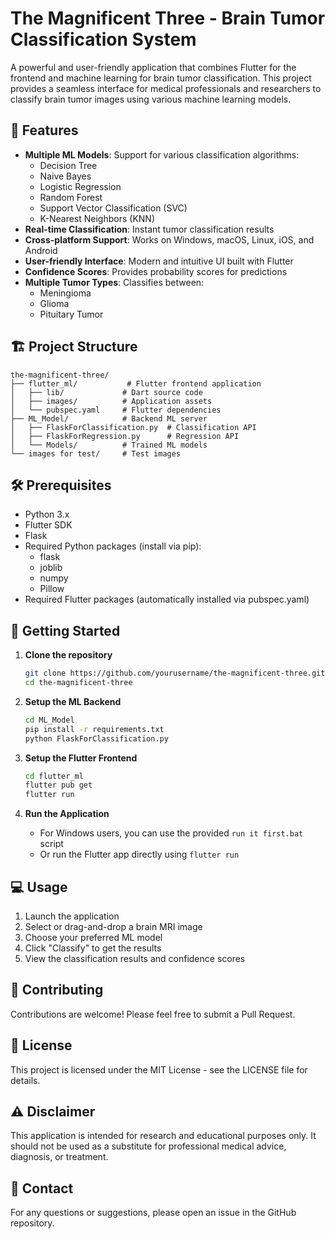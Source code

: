 # The Magnificent Three - Brain Tumor Classification System

A powerful and user-friendly application that combines Flutter for the frontend and machine learning for brain tumor classification. This project provides a seamless interface for medical professionals and researchers to classify brain tumor images using various machine learning models.

## 🚀 Features

- **Multiple ML Models**: Support for various classification algorithms:
  - Decision Tree
  - Naive Bayes
  - Logistic Regression
  - Random Forest
  - Support Vector Classification (SVC)
  - K-Nearest Neighbors (KNN)
- **Real-time Classification**: Instant tumor classification results
- **Cross-platform Support**: Works on Windows, macOS, Linux, iOS, and Android
- **User-friendly Interface**: Modern and intuitive UI built with Flutter
- **Confidence Scores**: Provides probability scores for predictions
- **Multiple Tumor Types**: Classifies between:
  - Meningioma
  - Glioma
  - Pituitary Tumor

## 🏗️ Project Structure

```
the-magnificent-three/
├── flutter_ml/           # Flutter frontend application
│   ├── lib/             # Dart source code
│   ├── images/          # Application assets
│   └── pubspec.yaml     # Flutter dependencies
├── ML_Model/            # Backend ML server
│   ├── FlaskForClassification.py  # Classification API
│   ├── FlaskForRegression.py      # Regression API
│   └── Models/          # Trained ML models
└── images for test/     # Test images
```

## 🛠️ Prerequisites

- Python 3.x
- Flutter SDK
- Flask
- Required Python packages (install via pip):
  - flask
  - joblib
  - numpy
  - Pillow
- Required Flutter packages (automatically installed via pubspec.yaml)

## 🚀 Getting Started

1. **Clone the repository**
   ```bash
   git clone https://github.com/yourusername/the-magnificent-three.git
   cd the-magnificent-three
   ```

2. **Setup the ML Backend**
   ```bash
   cd ML_Model
   pip install -r requirements.txt
   python FlaskForClassification.py
   ```

3. **Setup the Flutter Frontend**
   ```bash
   cd flutter_ml
   flutter pub get
   flutter run
   ```

4. **Run the Application**
   - For Windows users, you can use the provided `run it first.bat` script
   - Or run the Flutter app directly using `flutter run`

## 💻 Usage

1. Launch the application
2. Select or drag-and-drop a brain MRI image
3. Choose your preferred ML model
4. Click "Classify" to get the results
5. View the classification results and confidence scores

## 🤝 Contributing

Contributions are welcome! Please feel free to submit a Pull Request.

## 📝 License

This project is licensed under the MIT License - see the LICENSE file for details.

## ⚠️ Disclaimer

This application is intended for research and educational purposes only. It should not be used as a substitute for professional medical advice, diagnosis, or treatment.

## 📧 Contact

For any questions or suggestions, please open an issue in the GitHub repository.
